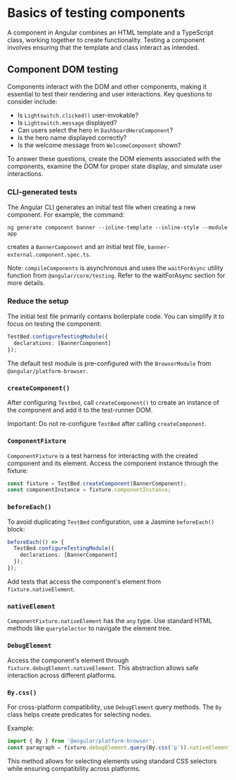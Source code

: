 # Basics of testing components

A component in Angular combines an HTML template and a TypeScript class, working together to create functionality. Testing a component involves ensuring that the template and class interact as intended.

## Component DOM testing

Components interact with the DOM and other components, making it essential to test their rendering and user interactions. Key questions to consider include:

- Is `Lightswitch.clicked()` user-invokable?
- Is `Lightswitch.message` displayed?
- Can users select the hero in `DashboardHeroComponent`?
- Is the hero name displayed correctly?
- Is the welcome message from `WelcomeComponent` shown?

To answer these questions, create the DOM elements associated with the components, examine the DOM for proper state display, and simulate user interactions.

### CLI-generated tests

The Angular CLI generates an initial test file when creating a new component. For example, the command:

```
ng generate component banner --inline-template --inline-style --module app
```

creates a `BannerComponent` and an initial test file, `banner-external.component.spec.ts`.

Note: `compileComponents` is asynchronous and uses the `waitForAsync` utility function from `@angular/core/testing`. Refer to the waitForAsync section for more details.

### Reduce the setup

The initial test file primarily contains boilerplate code. You can simplify it to focus on testing the component:

```typescript
TestBed.configureTestingModule({
  declarations: [BannerComponent]
});
```

The default test module is pre-configured with the `BrowserModule` from `@angular/platform-browser`.

### `createComponent()`

After configuring `TestBed`, call `createComponent()` to create an instance of the component and add it to the test-runner DOM. 

Important: Do not re-configure `TestBed` after calling `createComponent`.

### `ComponentFixture`

`ComponentFixture` is a test harness for interacting with the created component and its element. Access the component instance through the fixture:

```typescript
const fixture = TestBed.createComponent(BannerComponent);
const componentInstance = fixture.componentInstance;
```

### `beforeEach()`

To avoid duplicating `TestBed` configuration, use a Jasmine `beforeEach()` block:

```typescript
beforeEach(() => {
  TestBed.configureTestingModule({
    declarations: [BannerComponent]
  });
});
```

Add tests that access the component's element from `fixture.nativeElement`.

### `nativeElement`

`ComponentFixture.nativeElement` has the `any` type. Use standard HTML methods like `querySelector` to navigate the element tree.

### `DebugElement`

Access the component's element through `fixture.debugElement.nativeElement`. This abstraction allows safe interaction across different platforms.

### `By.css()`

For cross-platform compatibility, use `DebugElement` query methods. The `By` class helps create predicates for selecting nodes. 

Example:

```typescript
import { By } from '@angular/platform-browser';
const paragraph = fixture.debugElement.query(By.css('p')).nativeElement;
```

This method allows for selecting elements using standard CSS selectors while ensuring compatibility across platforms.